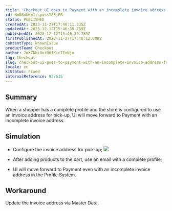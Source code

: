 ```yaml
---
title: 'Checkout UI goes to Payment with an incomplete invoice address for shoppers with complete profile'
id: NmN6oNKp1isyxssTE5jPR
status: PUBLISHED
createdAt: 2023-11-27T17:40:11.335Z
updatedAt: 2023-12-12T15:46:39.789Z
publishedAt: 2023-12-12T15:46:39.789Z
firstPublishedAt: 2023-11-27T17:40:12.008Z
contentType: knownIssue
productTeam: Checkout
author: 2mXZkbi0oi061KicTExNjo
tag: Checkout
slug: checkout-ui-goes-to-payment-with-an-incomplete-invoice-address-for-shoppers-with-complete-profile
locale: en
kiStatus: Fixed
internalReference: 937615
---
```


## Summary


When a shopper has a complete profile and the store is configured to use an invoice address for pick-up, UI will move forward to Payment with an incomplete invoice address.


##

## Simulation



- Configure the invoice address for pick-up;
 ![](https://vtexhelp.zendesk.com/attachments/token/1zJ19Lq9oJ5CHdkaHUfw4SAka/?name=image.png)

- After adding products to the cart, use an email with a complete profile;
- UI will move forward to Payment even with an incomplete invoice address in the Profile System.


##

## Workaround


Update the invoice address via Master Data.





